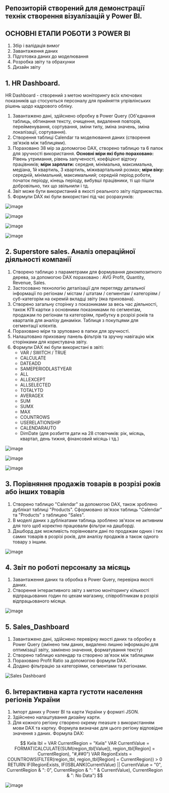 ## Репозиторій створений для демонстрації технік створення візуалізацій у Power BI.
## ОСНОВНІ ЕТАПИ РОБОТИ З POWER BI
1. Збір і валідація вимог
2. Завантаження даних
3. Підготовка даних до моделювання
4. Розробка звіту та обрахунки
5. Дизайн звіту


## 1. HR Dashboard.
HR Dashboard - створений з метою моніторингу всіх ключових показників що стосуються персоналу для прийняття упрівлінських рішень щодо кадрового обліку.
1. Завантажено дані, здійснено обробку в Power Query (Об'єднання таблиць, обтинання тексту, очищення, видалення повторів, перейменування, сортування, зміни типу, зміна значень, зміна локалізації, сортування).
2. Створення таблиці Calendar та моделювання даних (створення зв'язків між таблицями).
3. Пораховано 38 мір за допомогою DAX, створено таблицю та 6 папок для зручності використання.
**Основні міри які було пораховано:** Рівень утримання, рівень залученості, коефіцієнт відтоку працівників; **міри зарплати:** середня, мінімальна, максимальна, медіана, 1й квартиль, 3 квартиль, міжквартальний розмах; **міри віку:** середній, мінімальний, максимальний; середній період роботи, початок періоду, кінець періоду, вибувші працівники, ті що пішли добровільно, тих що звільнили і тд.
4. Звіт може бути використаний в якості реального звіту підприємства.
5. Формули DAX які були використані під час розрахунків:

![image](https://github.com/user-attachments/assets/c09ea7df-20fa-46b4-970f-772a8bd8e9cc)

![image](https://github.com/user-attachments/assets/e961c652-c3ae-4b3f-b25f-9eaedd50c105)

![image](https://github.com/user-attachments/assets/14ed092f-8428-46e5-a696-ed73c768047a)

![image](https://github.com/user-attachments/assets/9f71a1a0-3466-445d-a761-462579741499)



## 2. Superstore sales. Аналіз операційної діяльності компанії
1. Створено таблицю з параметрами для формування декомпозитного дерева, за допомогою DAX пораховано : AVG Profit, Quantity, Revenue, Sales.
2. Застосовано технологію деталізації для перегляду детальної інформації по регіонам / містам / штатам / сегментам / категоріям / суб-категорім на окремій вкладці звіту (яка прихована).
3. Створено загальну сторінку з показниками за весь час діяльності, також КПІ картки з основними показниками по сегментам, продажам по регіонам та категоріям, прибутку в розрізі років та кварталів для аналізу динаміки. Таблиця з покупцями для сегментації клієнтів.
4. Пораховано міри та зруповано в папки для зручності.
5. Налаштовано приховану панель фільтрів та зручну навігацію між сторінками для користувача звіту.
6. Формули DAX які були використані в звіті:
   - VAR / SWITCH / TRUE 
   - CALCULATE
   - DATEADD
   - SAMEPERIODLASTYEAR 
   - ALL
   - ALLEXCEPT 
   - ALLSELECTED
   - TOTALYTD
   - AVERAGEX
   - SUM
   - SUMX
   - MAX
   - COUNTROWS
   - USERELATIONSHIP
   - CALENDARAUTO
   - DimDate (для розбиття дати на 28 стовпчиків: рік, місяць, квартал, день тижня, фінансовий місяць і тд.)

![image](https://github.com/user-attachments/assets/6b1927ff-819c-470b-a679-ea6c9efcf7d5)


![image](https://github.com/user-attachments/assets/625e9ede-c153-44c3-bd17-e9a164695434)


![image](https://github.com/user-attachments/assets/d2c43bf6-5762-474c-8dee-0f3388a5912c)



## 3. Порівняння продажів товарів в розрізі років або інших товарів
1. Створено таблицю "Calendar" за допомогою DAX, також зроблено дублікат таблиці "Products". Сформовано зв'язок таблиць "Calendar" та "Products" з таблицею "Sales".
2. В моделі даних з дублікатами таблиць зроблено зв'язок не активним для того щоб коректно працювали фільтри на дашборді.
3. Дашборд дає можливість порівнювати дані по продажам одних і тих самих товарів в розрізі років, для аналізу продажів а також одного товару з іншим.

![image](https://github.com/user-attachments/assets/7e7e9ed9-a23d-4245-974f-0108818cc3ba)



## 4. Звіт по роботі персоналу за місяць
1. Завантаження даних та обробка в Power Query, перевірка якості даних.
2. Створення інтерактивного звіту з метою моніторингу кількості відпрацьованих годин по цехам магазину, співробітникам в розрізі відпрацьованого місяця.

![image](https://github.com/user-attachments/assets/b97198bc-790e-4ad8-8bac-84d57762c13b)



## 5. Sales_Dashboard
1. Завантажено дані, здійснено перевірку якості даних та обробку в Power Query (змінено тим даних, видалено лишню інформацію для оптимізації звіту, замінено значення, форматування тексту)
2. Створено таблицю календар та створено зв'язок між таблицями
3. Пораховано Profit Ratio за допомогою формули DAX.
4. Додано фільтрацію за категоріями, сегментами та регіонами.

![Sales Dashboard](https://github.com/user-attachments/assets/a04f18e7-70d9-4b50-95ad-43ed4928f400)





## 6. Інтерактивна карта густоти населення регіонів України
1. Імпорт даних у Power BI та карти України у форматі JSON.
2.  Здійснено налаштування дизайну карти.
3.  Для кожного регіону створено окрему measure з використанням мови DAX та картку. Формула визначає для цього регіону відповідне значення з даних.
Формула DAX:

$$ 
Київ lbl = 
VAR CurrentRegion = "Київ"
VAR CurrentValue = FORMAT(CALCULATE(SUM(region_tbl[Value]), region_tbl[Region] = CurrentRegion), "#,##0")
VAR RegionExists = COUNTROWS(FILTER(region_tbl, region_tbl[Region] = CurrentRegion)) > 0
RETURN
    IF(RegionExists, IF(ISBLANK(CurrentValue) || CurrentValue = "0", CurrentRegion & ": 0", CurrentRegion & ": " & CurrentValue), CurrentRegion & ": No Data") 
$$

![image](https://github.com/user-attachments/assets/325b31cf-741c-464a-bd17-91b825bddc93)


